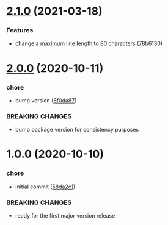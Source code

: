 # [2.1.0](https://github.com/lukaszbieniek/prettier-config/compare/v2.0.0...v2.1.0) (2021-03-18)


### Features

* change a maximum line length to 80 characters ([78b6130](https://github.com/lukaszbieniek/prettier-config/commit/78b6130ea737209bb8bceae93fda403029f10705))

# [2.0.0](https://github.com/lukaszbieniek/prettier-config/compare/v1.0.0...v2.0.0) (2020-10-11)


### chore

* bump version ([8f0da87](https://github.com/lukaszbieniek/prettier-config/commit/8f0da877565100ce893bd730e0601347a028a9cd))


### BREAKING CHANGES

* bump package version for consistency purposes

# 1.0.0 (2020-10-10)


### chore

* initial commit ([58da2c1](https://github.com/lukaszbieniek/prettier-config/commit/58da2c18dd1b33e4f234f926801ef0885c239f16))


### BREAKING CHANGES

* ready for the first major version release
